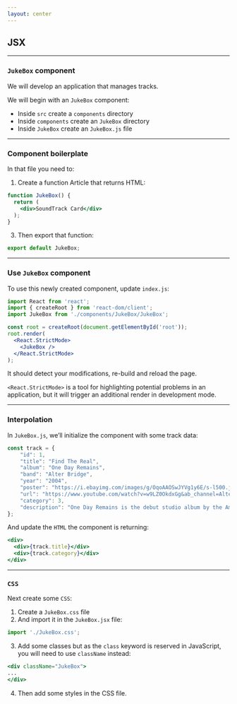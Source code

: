 ```yaml
---
layout: center
---
```


## JSX

<Toc maxDepth="2" mode="onlySiblings"/>

---

### `JukeBox` component

We will develop an application that manages tracks.

We will begin with an `JukeBox` component:

- Inside `src` create a `components` directory
- Inside `components` create an `JukeBox` directory
- Inside `JukeBox` create an `JukeBox.js` file

---

### Component boilerplate

In that file you need to:

1. Create a function Article that returns HTML:

```jsx
function JukeBox() {
  return (
    <div>SoundTrack Card</div>
  );
}
```

3. Then export that function:

```jsx
export default JukeBox;
```

---

### Use `JukeBox` component

To use this newly created component, update `index.js`:
```jsx
import React from 'react';
import { createRoot } from 'react-dom/client';
import JukeBox from './components/JukeBox/JukeBox';

const root = createRoot(document.getElementById('root'));
root.render(
  <React.StrictMode>
    <JukeBox />
  </React.StrictMode>
);
```

It should detect your modifications, re-build and reload the page.

<alert>`<React.StrictMode>` is a tool for highlighting potential problems in an application, but it will trigger an additional render in development mode.</alert>

---

### Interpolation

In `JukeBox.js`, we’ll initialize the component with some track data:
```jsx
const track = {
    "id": 1,
    "title": "Find The Real",
    "album": "One Day Remains",
    "band": "Alter Bridge",
    "year": "2004",
    "poster": "https://i.ebayimg.com/images/g/OqoAAOSwJYVg1y6E/s-l500.jpg",
    "url": "https://www.youtube.com/watch?v=w9LZ0OkdxGg&ab_channel=AlterBridge-Topic",
    "category": 3,
    "description": "One Day Remains is the debut studio album by the American hard rock band Alter Bridge, released on August 10, 2004, on Wind-up Records."
};
```

And update the `HTML` the component is returning:
```jsx
<div>
  <div>{track.title}</div>
  <div>{track.category}</div>
</div>
```

---

### `CSS`

Next create some `CSS`:

1. Create a `JukeBox.css` file
2. And import it in the `JukeBox.jsx` file:

```jsx
import './JukeBox.css';
```

3. Add some classes but as the `class` keyword is reserved in JavaScript, you will need to use `className` instead:

```jsx
<div className="JukeBox">
...
</div>
```

4. Then add some styles in the CSS file.
